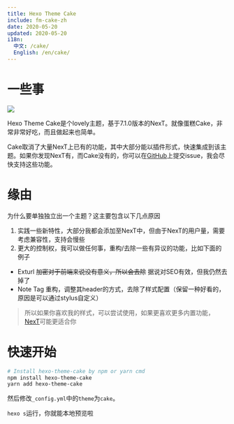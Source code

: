 ```yaml
---
title: Hexo Theme Cake
include: fm-cake-zh
date: 2020-05-20
updated: 2020-05-20
i18n:
  中文: /cake/
  English: /en/cake/
---
```


# 一些事

![](/cake/images/t1.png)

Hexo Theme Cake是个lovely主题，基于7.1.0版本的NexT。就像蛋糕Cake，非常非常好吃，而且做起来也简单。

Cake取消了大量NexT上已有的功能，其中大部分能以插件形式，快速集成到该主题。如果你发现NexT有，而Cake没有的，你可以在[GitHub](https://github.com/JiangTJ/hexo-theme-cake)上提交issue，我会尽快支持这些功能。

# 缘由

为什么要单独独立出一个主题？这主要包含以下几点原因
1. 实践一些新特性，大部分我都会添加至NexT中，但由于NexT的用户量，需要考虑兼容性，支持会慢些
2. 更大的控制权，我可以做任何事，重构/去除一些有异议的功能，比如下面的例子
  - Exturl ~~加密对于前端来说没有意义，所以会去除~~ 据说对SEO有效，但我仍然去掉了
  - Note Tag 重构，调整其header的方式，去除了样式配置（保留一种好看的，原因是可以通过stylus自定义）

> 所以如果你喜欢我的样式，可以尝试使用，如果更喜欢更多内置功能，[NexT](https://github.com/theme-next/hexo-theme-next)可能更适合你

# 快速开始

```bash
# Install hexo-theme-cake by npm or yarn cmd
npm install hexo-theme-cake
yarn add hexo-theme-cake
```

然后修改`_config.yml`中的`theme`为`cake`。

`hexo s`运行，你就能本地预览啦

